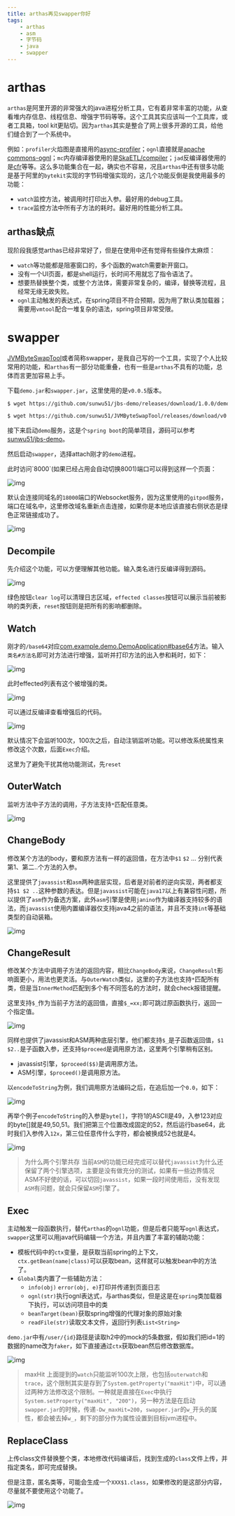 ```yaml
---
title: arthas再见swapper你好
tags:
    - arthas
    - asm
    - 字节码
    - java
    - swapper
---
```

# arthas
`arthas`是阿里开源的非常强大的java进程分析工具，它有着非常丰富的功能，从查看堆内存信息、线程信息、增强字节码等等。这个工具其实应该叫一个工具库，或者工具箱，tool kit更贴切。因为`arthas`其实是整合了网上很多开源的工具，给他们缝合到了一个系统中。

例如：`profiler`火焰图是直接用的[async-profiler](https://github.com/async-profiler/async-profiler)；`ognl`直接就是[apache commons-ognl](https://commons.apache.org/dormant/commons-ognl/)；`mc`内存编译器使用的是[SkaETL/compiler](https://github.com/skalogs/SkaETL/tree/master/compiler)；`jad`反编译器使用的是[cfr](https://github.com/leibnitz27/cfr)等等。这么多功能集合在一起，确实也不容易，况且`arthas`中还有很多功能是基于阿里的`bytekit`实现的字节码增强实现的，这几个功能反倒是我使用最多的功能：
- `watch`监控方法，被调用时打印出入参。最好用的debug工具。
- `trace`监控方法中所有子方法的耗时。最好用的性能分析工具。
## arthas缺点
现阶段我感觉arthas已经非常好了，但是在使用中还有觉得有些操作太麻烦：
- `watch`等功能都是阻塞窗口的，多个函数的watch需要新开窗口。
- 没有一个UI页面，都是shell运行，长时间不用就忘了指令语法了。
- 想要热替换整个类，或整个方法体，需要非常复杂的，编译，替换等流程，且经常无缘无故失败。
- `ognl`主动触发的表达式，在spring项目不符合预期，因为用了默认类加载器；需要用`vmtool`配合一堆复杂的语法，spring项目非常受限。

# swapper
[JVMByteSwapTool](https://github.com/sunwu51/JVMByteSwapTool)或者简称swapper，是我自己写的一个工具，实现了个人比较常用的功能，和`arthas`有一部分功能重叠，也有一些是`arthas`不具有的功能，总体而言更加容易上手。

下载`demo.jar`和`swapper.jar`，这里使用的是`v0.0.5`版本。
```bash
$ wget https://github.com/sunwu51/jbs-demo/releases/download/1.0.0/demo.jar

$ wget https://github.com/sunwu51/JVMByteSwapTool/releases/download/v0.0.5/swapper.jar
```

接下来启动`demo`服务，这是个`spring boot`的简单项目，源码可以参考[sunwu51/jbs-demo](https://github.com/sunwu51/jbs-demo/)。

<div style={{width: "65vw"}}>
<AsciinemaPlayer src="https://asciinema.org/a/667972.cast" options = {{
        theme: 'tango',
        autoplay: true,
      }}/>
</div>

然后启动`swapper`，选择attach刚才的`demo`进程。

<div style={{width: "65vw"}}>
<AsciinemaPlayer src="https://asciinema.org/a/667973.cast" options = {{
        theme: 'tango',
        autoplay: true,
      }}/>
</div>
此时访问`8000`(如果已经占用会自动切换8001)端口可以得到这样一个页面：

![img](https://i.imgur.com/h8x4CPj.png)

默认会连接同域名的`18000`端口的Websocket服务，因为这里使用的`gitpod`服务，端口在域名中，这里修改域名重新点击连接，如果你是本地应该直接右侧状态是绿色正常链接成功了。

![img](https://i.imgur.com/GpssKQE.png)

## Decompile
先介绍这个功能，可以方便理解其他功能。输入类名进行反编译得到源码。

![img](https://i.imgur.com/xueJRY3.gif)

绿色按钮`clear log`可以清理日志区域，`effected classes`按钮可以展示当前被影响的类列表，`reset`按钮则是把所有的影响都删除。

## Watch
刚才的`/base64`对应[com.example.demo.DemoApplication#base64](https://github.com/sunwu51/jbs-demo/blob/master/src/main/java/com/example/demo/DemoApplication.java#L25)方法。输入`类名#方法名`即可对方法进行增强，监听并打印方法的出入参和耗时，如下：

![img](https://i.imgur.com/yT3oOcj.gif)

此时effected列表有这个被增强的类。

![img](https://i.imgur.com/CkrfJZr.gif)

可以通过反编译查看增强后的代码。

![img](https://i.imgur.com/CkrfJZr.gif)

默认情况下会监听100次，100次之后，自动注销监听功能。可以修改系统属性来修改这个次数，后面`Exec`介绍。

这里为了避免干扰其他功能测试，先`reset`

## OuterWatch
监听方法中子方法的调用，子方法支持`*`匹配任意类。

![img](https://i.imgur.com/54kdLJs.gif)

## ChangeBody
修改某个方法的body，要和原方法有一样的返回值，在方法中`$1` `$2` ... 分别代表第1、第二..个方法的入参。

这里提供了`javassist`和`asm`两种底层实现，后者是对前者的逆向实现，两者都支持`$1 $2 ..`这种参数的表达。但是`javassist`可能在`java17`以上有兼容性问题，所以提供了`asm`作为备选方案，此外`asm`引擎是使用`janino`作为编译器支持较多的语法，而`javassist`使用内置编译器仅支持java4之前的语法，并且不支持`int`等基础类型的自动装箱。

![img](https://i.imgur.com/duKilwT.gif)

## ChangeResult
修改某个方法中调用子方法的返回内容，相比`ChangeBody`来说，`ChangeResult`影响面更小，用法也更灵活。与`OuterWatch`类似，这里的子方法也支持`*`匹配所有类，但是当`InnerMethod`匹配到多个有不同签名的方法时，就会check报错提醒。

这里支持`$_`作为当前子方法的返回值，直接`$_=xx;`即可跳过原函数执行，返回一个指定值。

![img](https://i.imgur.com/QY95RcH.gif)

同样也提供了javassist和ASM两种底层引擎，他们都支持`$_`是子函数返回值，`$1` `$2..`是子函数入参，还支持`$proceed`是调用原方法，这里两个引擎稍有区别。
- javassist引擎，`$proceed($$)`是调用原方法。
- ASM引擎，`$proceed()`是调用原方法。

以`encodeToString`为例，我们调用原方法编码之后，在追后加一个`0.0`，如下：

![img](https://i.imgur.com/ehmrCxS.gif)

再举个例子`encodeToString`的入参是`byte[]`，字符1的ASCII是49，入参123对应的byte[]就是49,50,51。我们把第三个位置改成固定的52，然后运行base64，此时我们入参传入`12x`，第三位任意传什么字符，都会被换成52也就是4。

![img](https://i.imgur.com/ICPm6OI.gif)

> 为什么两个引擎共存
当前`ASM`的功能已经完成可以替代`javassist`为什么还保留了两个引擎选项，主要是没有做充分的测试，如果有一些边界情况ASM不好使的话，可以切回`javassist`，如果一段时间使用后，没有发现`ASM`有问题，就会只保留`ASM`引擎了。

## Exec
主动触发一段函数执行，替代`arthas`的`ognl`功能，但是后者只能写`ognl`表达式，`swapper`这里可以用java代码编辑一个方法，并且内置了丰富的辅助功能：
- 模板代码中的`ctx`变量，是获取当前spring的上下文，`ctx.getBean(name|class)`可以获取bean，这样就可以触发bean中的方法了。
- `Global`类内置了一些辅助方法：
    - `info(obj)` `error(obj, e)`打印并传递到页面日志
    - `ognl(str)`执行ognl表达式，与arthas类似，但是这是在`spring`类加载器下执行，可以访问项目中的类
    - `beanTarget(bean)`获取spring增强的代理对象的原始对象
    - `readFile(str)`读取文本文件，返回行列表`List<String>`

`demo.jar`中有`/user/{id}`路径是读取h2中的mock的5条数据，假如我们把id=1的数据的name改为`faker`，如下直接通过`ctx`获取bean然后修改数据库。

![img](https://i.imgur.com/zPwVgjn.gif)

> maxHit
上面提到的`watch`只能监听100次上限，也包括`outerwatch`和`trace`，这个限制其实是存到了`System.getProperty("maxHit")`中，可以通过两种方法修改这个限制。一种就是直接在`Exec`中执行`System.setProperty("maxHit", "200")`，另一种方法是在启动`swapper.jar`的时候，传递`-Dw_maxHit=200`，`swapper.jar`的`w_`开头的属性，都会被去掉`w_`，剩下的部分作为属性设置到目标jvm进程中。


## ReplaceClass
上传class文件替换整个类，本地修改代码编译后，找到生成的`class`文件上传，并指定类名，即可完成替换。

但是注意，匿名类等，可能会生成一个`XXX$1.class`，如果修改的是这部分内容，尽量就不要使用这个功能了。

![img](https://i.imgur.com/RJTUVS4.gif)
